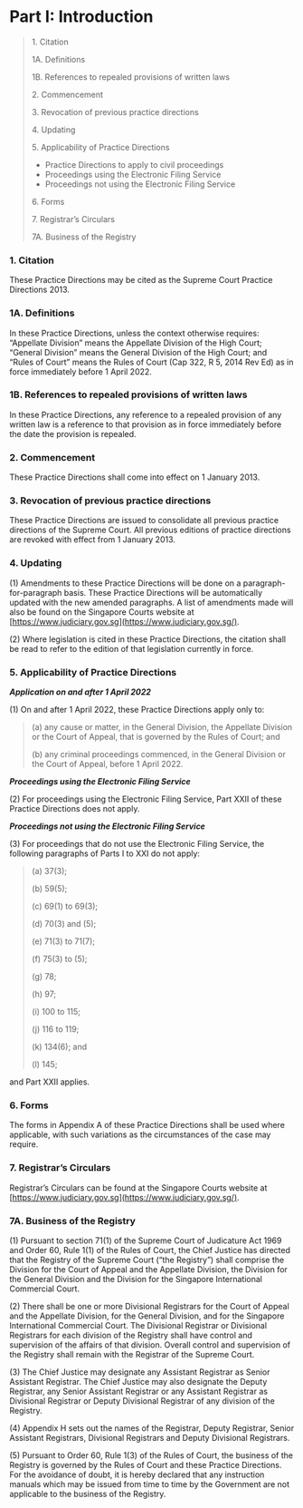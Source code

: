 # Part I: Introduction

> 1\. Citation
>
> 1A. Definitions
>
> 1B. References to repealed provisions of written laws
>
> 2\. Commencement
>
> 3\. Revocation of previous practice directions
>
> 4\. Updating
>
> 5\. Applicability of Practice Directions
>
> * Practice Directions to apply to civil proceedings
> * Proceedings using the Electronic Filing Service
> * Proceedings not using the Electronic Filing Service
>
> 6\. Forms
>
> 7\. Registrar’s Circulars
>
> 7A. Business of the Registry

### 1. Citation <a href="#id-1-citation" id="id-1-citation"></a>

These Practice Directions may be cited as the Supreme Court Practice Directions 2013.

### 1A. Definitions <a href="#id-1a-definitions" id="id-1a-definitions"></a>

In these Practice Directions, unless the context otherwise requires:\
“Appellate Division” means the Appellate Division of the High Court;\
“General Division” means the General Division of the High Court; and\
“Rules of Court” means the Rules of Court (Cap 322, R 5, 2014 Rev Ed) as in force immediately before 1 April 2022.

### 1B. References to repealed provisions of written laws <a href="#id-1b-references-to-repealed-provisions-of-written-laws" id="id-1b-references-to-repealed-provisions-of-written-laws"></a>

In these Practice Directions, any reference to a repealed provision of any written law is a reference to that provision as in force immediately before the date the provision is repealed.

### 2. Commencement <a href="#id-2-commencement" id="id-2-commencement"></a>

These Practice Directions shall come into effect on 1 January 2013.

### 3. Revocation of previous practice directions <a href="#id-3-revocation-of-previous-practice-directions" id="id-3-revocation-of-previous-practice-directions"></a>

These Practice Directions are issued to consolidate all previous practice directions of the Supreme Court. All previous editions of practice directions are revoked with effect from 1 January 2013.

### 4. Updating <a href="#id-4-updating" id="id-4-updating"></a>

(1) Amendments to these Practice Directions will be done on a paragraph-for-paragraph basis. These Practice Directions will be automatically updated with the new amended paragraphs. A list of amendments made will also be found on the Singapore Courts website at [https://www.judiciary.gov.sg](https://www.judiciary.gov.sg/).

(2) Where legislation is cited in these Practice Directions, the citation shall be read to refer to the edition of that legislation currently in force.

### 5. Applicability of Practice Directions <a href="#id-5-applicability-of-practice-directions" id="id-5-applicability-of-practice-directions"></a>

_**Application on and after 1 April 2022**_

(1) On and after 1 April 2022, these Practice Directions apply only to:

> (a) any cause or matter, in the General Division, the Appellate Division or the Court of Appeal, that is governed by the Rules of Court; and
>
> (b) any criminal proceedings commenced, in the General Division or the Court of Appeal, before 1 April 2022.

_**Proceedings using the Electronic Filing Service**_

(2) For proceedings using the Electronic Filing Service, Part XXII of these Practice Directions does not apply.

_**Proceedings not using the Electronic Filing Service**_

(3) For proceedings that do not use the Electronic Filing Service, the following paragraphs of Parts I to XXI do not apply:

> (a) 37(3);
>
> (b) 59(5);
>
> (c) 69(1) to 69(3);
>
> (d) 70(3) and (5);
>
> (e) 71(3) to 71(7);
>
> (f) 75(3) to (5);
>
> (g) 78;
>
> (h) 97;
>
> (i) 100 to 115;
>
> (j) 116 to 119;
>
> (k) 134(6); and
>
> (l) 145;

and Part XXII applies.

### 6. Forms <a href="#id-6-forms" id="id-6-forms"></a>

The forms in Appendix A of these Practice Directions shall be used where applicable, with such variations as the circumstances of the case may require.

### 7. Registrar’s Circulars <a href="#id-7-registrars-circulars" id="id-7-registrars-circulars"></a>

Registrar’s Circulars can be found at the Singapore Courts website at [https://www.judiciary.gov.sg](https://www.judiciary.gov.sg/).

### 7A. Business of the Registry <a href="#id-7a-business-of-the-registry" id="id-7a-business-of-the-registry"></a>

(1) Pursuant to section 71(1) of the Supreme Court of Judicature Act 1969 and Order 60, Rule 1(1) of the Rules of Court, the Chief Justice has directed that the Registry of the Supreme Court (“the Registry”) shall comprise the Division for the Court of Appeal and the Appellate Division, the Division for the General Division and the Division for the Singapore International Commercial Court.

(2) There shall be one or more Divisional Registrars for the Court of Appeal and the Appellate Division, for the General Division, and for the Singapore International Commercial Court. The Divisional Registrar or Divisional Registrars for each division of the Registry shall have control and supervision of the affairs of that division. Overall control and supervision of the Registry shall remain with the Registrar of the Supreme Court.

(3) The Chief Justice may designate any Assistant Registrar as Senior Assistant Registrar. The Chief Justice may also designate the Deputy Registrar, any Senior Assistant Registrar or any Assistant Registrar as Divisional Registrar or Deputy Divisional Registrar of any division of the Registry.

(4) Appendix H sets out the names of the Registrar, Deputy Registrar, Senior Assistant Registrars, Divisional Registrars and Deputy Divisional Registrars.

(5) Pursuant to Order 60, Rule 1(3) of the Rules of Court, the business of the Registry is governed by the Rules of Court and these Practice Directions. For the avoidance of doubt, it is hereby declared that any instruction manuals which may be issued from time to time by the Government are not applicable to the business of the Registry.
